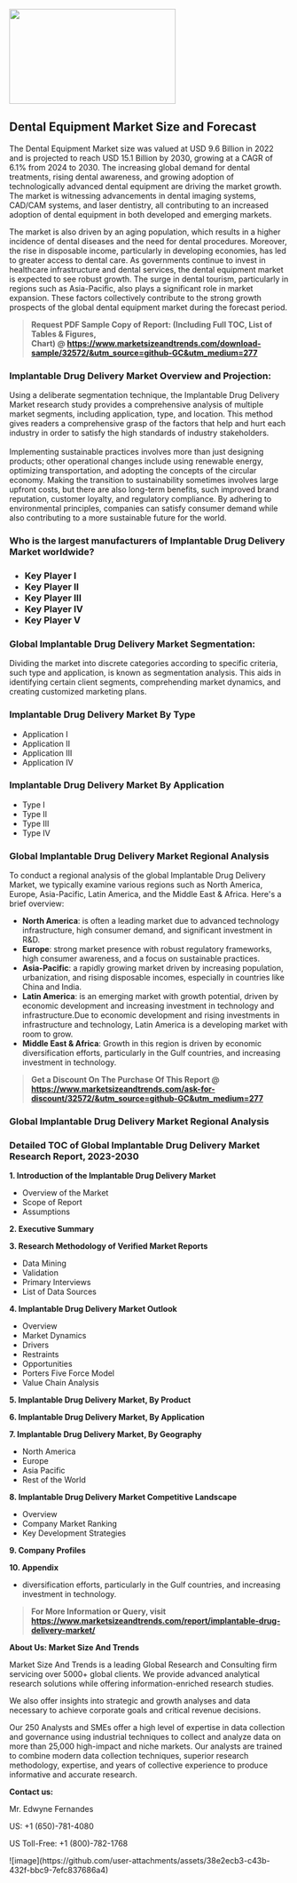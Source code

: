 <p><img class="alignnone size-medium wp-image-20088" src="https://ffe5etoiles.com/wp-content/uploads/2024/12/MST1-300x171.png" alt="" width="300" height="171" /></p><h2>Dental Equipment Market Size and Forecast</h2><p>The Dental Equipment Market size was valued at USD 9.6 Billion in 2022 and is projected to reach USD 15.1 Billion by 2030, growing at a CAGR of 6.1% from 2024 to 2030. The increasing global demand for dental treatments, rising dental awareness, and growing adoption of technologically advanced dental equipment are driving the market growth. The market is witnessing advancements in dental imaging systems, CAD/CAM systems, and laser dentistry, all contributing to an increased adoption of dental equipment in both developed and emerging markets.</p><p>The market is also driven by an aging population, which results in a higher incidence of dental diseases and the need for dental procedures. Moreover, the rise in disposable income, particularly in developing economies, has led to greater access to dental care. As governments continue to invest in healthcare infrastructure and dental services, the dental equipment market is expected to see robust growth. The surge in dental tourism, particularly in regions such as Asia-Pacific, also plays a significant role in market expansion. These factors collectively contribute to the strong growth prospects of the global dental equipment market during the forecast period.</p></p><blockquote id="" class=""><strong>Request PDF Sample Copy of Report: (Including Full TOC, List of Tables &amp; Figures, Chart)&nbsp;@&nbsp;<strong><a href="https://www.marketsizeandtrends.com/download-sample/32572/&utm_source=github-GC&utm_medium=277" target="_blank">https://www.marketsizeandtrends.com/download-sample/32572/&utm_source=github-GC&utm_medium=277</a></strong></strong></blockquote><h3 id="" class="">Implantable Drug Delivery Market&nbsp;Overview and Projection:</h3><p id="" class="">Using a deliberate segmentation technique, the Implantable Drug Delivery Market research study provides a comprehensive analysis of multiple market segments, including application, type, and location. This method gives readers a comprehensive grasp of the factors that help and hurt each industry in order to satisfy the high standards of industry stakeholders. <br /> <br />Implementing sustainable practices involves more than just designing products; other operational changes include using renewable energy, optimizing transportation, and adopting the concepts of the circular economy. Making the transition to sustainability sometimes involves large upfront costs, but there are also long-term benefits, such improved brand reputation, customer loyalty, and regulatory compliance. By adhering to environmental principles, companies can satisfy consumer demand while also contributing to a more sustainable future for the world.</p><h3 id="" class="">Who is the largest manufacturers of&nbsp;Implantable Drug Delivery Market worldwide?</h3><h3 class=""><p><ul><li>Key Player I </li><li> Key Player II </li><li> Key Player III </li><li> Key Player IV </li><li> Key Player V</li></ul></p></h3><h3 id="" class="">Global&nbsp;Implantable Drug Delivery Market Segmentation:</h3><p id="" class="">Dividing the market into discrete categories according to specific criteria, such type and application, is known as segmentation analysis. This aids in identifying certain client segments, comprehending market dynamics, and creating customized marketing plans.</p><h3 id="" class="">Implantable Drug Delivery Market&nbsp;By Type</h3><p><p><ul><li>Application I </li><li> Application II </li><li> Application III </li><li> Application IV</p></li></ul></p></p><h3 id="" class="">Implantable Drug Delivery Market&nbsp;By Application</h3><p class=""><p><ul><li>Type I </li><li> Type II </li><li> Type III </li><li> Type IV</li></ul></p></p><h3 id="" class="">Global Implantable Drug Delivery Market Regional Analysis</h3><p id="" class="">To conduct a regional analysis of the global Implantable Drug Delivery Market, we typically examine various regions such as North America, Europe, Asia-Pacific, Latin America, and the Middle East &amp; Africa. Here's a brief overview:</p><ul><li><strong>North America</strong>: is often a leading market due to advanced technology infrastructure, high consumer demand, and significant investment in R&amp;D.</li><li><strong>Europe</strong>: strong market presence with robust regulatory frameworks, high consumer awareness, and a focus on sustainable practices.</li><li><strong>Asia-Pacific</strong>: a rapidly growing market driven by increasing population, urbanization, and rising disposable incomes, especially in countries like China and India.</li><li><strong>Latin America</strong>: is an emerging market with growth potential, driven by economic development and increasing investment in technology and infrastructure.Due to economic development and rising investments in infrastructure and technology, Latin America is a developing market with room to grow.</li><li><strong>Middle East &amp; Africa</strong>: Growth in this region is driven by economic diversification efforts, particularly in the Gulf countries, and increasing investment in technology.</li></ul><blockquote id="" class=""><strong>Get a Discount On The Purchase Of This Report @ <strong><a href="https://www.marketsizeandtrends.com/ask-for-discount/32572/&utm_source=github-GC&utm_medium=277" target="_blank">https://www.marketsizeandtrends.com/ask-for-discount/32572/&utm_source=github-GC&utm_medium=277</a></strong></strong></blockquote><h3 id="" class="">Global Implantable Drug Delivery Market Regional Analysis</h3><h3 id="" class="">Detailed TOC of Global Implantable Drug Delivery Market Research Report, 2023-2030</h3><p id="" class=""><strong>1. Introduction of the Implantable Drug Delivery Market</strong></p><ul><li>Overview of the Market</li><li>Scope of Report</li><li>Assumptions</li></ul><p id="" class=""><strong>2. Executive Summary</strong></p><p id="" class=""><strong>3. Research Methodology of Verified Market Reports</strong></p><ul><li>Data Mining</li><li>Validation</li><li>Primary Interviews</li><li>List of Data Sources</li></ul><p id="" class=""><strong>4. Implantable Drug Delivery Market Outlook</strong></p><ul><li>Overview</li><li>Market Dynamics</li><li>Drivers</li><li>Restraints</li><li>Opportunities</li><li>Porters Five Force Model</li><li>Value Chain Analysis</li></ul><p id="" class=""><strong>5. Implantable Drug Delivery Market, By Product</strong></p><p id="" class=""><strong>6. Implantable Drug Delivery Market, By Application</strong></p><p id="" class=""><strong>7. Implantable Drug Delivery Market, By Geography</strong></p><ul><li>North America</li><li>Europe</li><li>Asia Pacific</li><li>Rest of the World</li></ul><p id="" class=""><strong>8. Implantable Drug Delivery Market Competitive Landscape</strong></p><ul><li>Overview</li><li>Company Market Ranking</li><li>Key Development Strategies</li></ul><p id="" class=""><strong>9. Company Profiles</strong></p><p id="" class=""><strong>10. Appendix</strong></p><ul><li>diversification efforts, particularly in the Gulf countries, and increasing investment in technology.</li></ul><blockquote id="" class=""><strong>For More Information or Query, visit <strong><strong><a href="https://www.marketsizeandtrends.com/report/implantable-drug-delivery-market/" target="_blank">https://www.marketsizeandtrends.com/report/implantable-drug-delivery-market/</a></strong></strong></strong></blockquote><p id="" class=""><strong>About Us: Market Size And Trends</strong></p><p id="" class="">Market Size And Trends is a leading Global Research and Consulting firm servicing over 5000+ global clients. We provide advanced analytical research solutions while offering information-enriched research studies.</p><p id="" class="">We also offer insights into strategic and growth analyses and data necessary to achieve corporate goals and critical revenue decisions.</p><p id="" class="">Our 250 Analysts and SMEs offer a high level of expertise in data collection and governance using industrial techniques to collect and analyze data on more than 25,000 high-impact and niche markets. Our analysts are trained to combine modern data collection techniques, superior research methodology, expertise, and years of collective experience to produce informative and accurate research.</p><p id="" class=""><strong>Contact us:</strong></p><p id="" class="">Mr. Edwyne Fernandes</p><p id="" class="">US: +1 (650)-781-4080</p><p id="" class="">US Toll-Free: +1 (800)-782-1768</p>
![image](https://github.com/user-attachments/assets/38e2ecb3-c43b-432f-bbc9-7efc837686a4)
